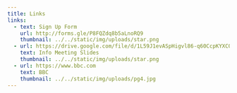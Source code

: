 ```yaml
---
title: Links
links:
  - text: Sign Up Form
    url: http://forms.gle/P8FQZdq8b5aLnoRQ9
    thumbnail: ../../static/img/uploads/star.png
  - url: https://drive.google.com/file/d/1L59J1evASpHigvl86-q60CcpKYXCQpE3/view
    text: Info Meeting Slides
    thumbnail: ../../static/img/uploads/star.png
  - url: https://www.bbc.com
    text: BBC
    thumbnail: ../../static/img/uploads/pg4.jpg
---
```

